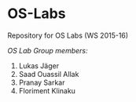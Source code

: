 # OS-Labs
Repository for OS Labs (WS 2015-16)


*OS Lab Group members:*  

1. Lukas Jäger  
2. Saad Ouassil Allak  
3. Pranay Sarkar  
4. Floriment Klinaku
